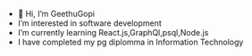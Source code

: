 - 👋 Hi, I’m GeethuGopi
- I’m interested in software development
- I’m currently learning React.js,GraphQl,psql,Node.js
- I have completed my pg diplomma in Information Technology




